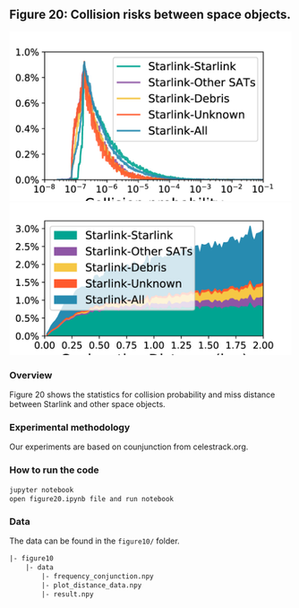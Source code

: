 ## Figure 20: Collision risks between space objects.

<div align=center><img src="./figure20a.png" width=""><img src="./figure20b.png" width=""></div>

### Overview
Figure 20 shows the statistics for collision probability and miss distance between Starlink and other space objects.


### Experimental methodology
Our experiments are based on counjunction from celestrack.org.


### How to run the code
```
jupyter notebook
open figure20.ipynb file and run notebook
```

### Data
The data can be found in the `figure10/` folder.

	|- figure10
		|- data
			|- frequency_conjunction.npy
			|- plot_distance_data.npy
			|- result.npy